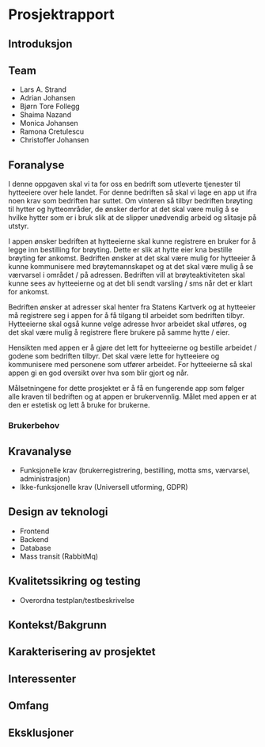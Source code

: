 # Prosjektrapport

## Introduksjon

## Team

- Lars A. Strand
- Adrian Johansen
- Bjørn Tore Follegg
- Shaima Nazand
- Monica Johansen
- Ramona Cretulescu
- Christoffer Johansen

## Foranalyse

I denne oppgaven skal vi ta for oss en bedrift som utleverte tjenester til hytteeiere over hele landet. For denne bedriften så skal vi lage en app ut ifra noen krav som bedriften har suttet. Om vinteren så tilbyr bedriften brøyting til hytter og hytteområder, de ønsker derfor at det skal være mulig å se hvilke hytter som er i bruk slik at de slipper unødvendig arbeid og slitasje på utstyr.

I appen ønsker bedriften at hytteeierne skal kunne registrere en bruker for å legge inn bestilling for brøyting. Dette er slik at hytte eier kna bestille brøyting før ankomst. Bedriften ønsker at det skal være mulig for hytteeier å kunne kommunisere med brøytemannskapet og at det skal være mulig å se værvarsel i området / på adressen. Bedriften vill at brøyteaktiviteten skal kunne sees av hytteeierne og at det bli sendt varsling / sms når det er klart for ankomst.

Bedriften ønsker at adresser skal henter fra Statens Kartverk og at hytteeier må registrere seg i appen for å få tilgang til arbeidet som bedriften tilbyr. Hytteeierne skal også kunne velge adresse hvor arbeidet skal utføres, og det skal være mulig å registrere flere brukere på samme hytte / eier.

Hensikten med appen er å gjøre det lett for hytteeierne og bestille arbeidet / godene som bedriften tilbyr. Det skal være lette for hytteeiere og kommunisere med personene som utfører arbeidet. For hytteeierne så skal appen gi en god oversikt over hva som blir gjort og når.

Målsetningene for dette prosjektet er å få en fungerende app som følger alle kraven til bedriften og at appen er brukervennlig. Målet med appen er at den er estetisk og lett å bruke for brukerne.

### Brukerbehov

## Kravanalyse

- Funksjonelle krav (brukerregistrering, bestilling, motta sms, værvarsel, administrasjon)
- Ikke-funksjonelle krav (Universell utforming, GDPR)

## Design av teknologi

- Frontend
- Backend
- Database
- Mass transit (RabbitMq)

## Kvalitetssikring og testing

- Overordna testplan/testbeskrivelse

## Kontekst/Bakgrunn

## Karakterisering av prosjektet

## Interessenter

## Omfang

## Eksklusjoner

